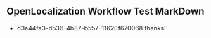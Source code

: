 ## OpenLocalization Workflow Test MarkDown
* d3a44fa3-d536-4b87-b557-11620f670068 thanks!

<!--HONumber=Sep16_HO1-->


